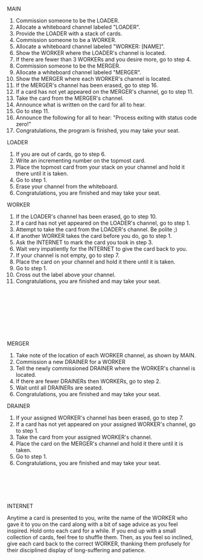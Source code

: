 MAIN

1. Commission someone to be the LOADER.
2. Allocate a whiteboard channel labeled "LOADER".
3. Provide the LOADER with a stack of cards.
4. Commission someone to be a WORKER.
5. Allocate a whiteboard channel labeled "WORKER: [NAME]".
6. Show the WORKER where the LOADER's channel is located.
7. If there are fewer than 3 WORKERs and you desire more, go to step 4.
8. Commission someone to be the MERGER.
9. Allocate a whiteboard channel labeled "MERGER".
10. Show the MERGER where each WORKER's channel is located.
11. If the MERGER's channel has been erased, go to step 16.
12. If a card has not yet appeared on the MERGER's channel, go to step 11.
13. Take the card from the MERGER's channel.
14. Announce what is written on the card for all to hear.
15. Go to step 11.
16. Announce the following for all to hear: "Process exiting with status code zero!"
17. Congratulations, the program is finished, you may take your seat.

LOADER

1. If you are out of cards, go to step 6.
2. Write an incrementing number on the topmost card.
3. Place the topmost card from your stack on your channel and hold it there until it is taken.
4. Go to step 1.
5. Erase your channel from the whiteboard.
6. Congratulations, you are finished and may take your seat.

WORKER

1. If the LOADER's channel has been erased, go to step 10.
2. If a card has not yet appeared on the LOADER's channel, go to step 1.
3. Attempt to take the card from the LOADER's channel. Be polite ;)
4. If another WORKER takes the card before you do, go to step 1.
5. Ask the INTERNET to mark the card you took in step 3.
6. Wait very impatiently for the INTERNET to give the card back to you.
7. If your channel is not empty, go to step 7.
8. Place the card on your channel and hold it there until it is taken.
9. Go to step 1.
10. Cross out the label above your channel.
11. Congratulations, you are finished and may take your seat.

<br>
<br>
<br>
<br>
<br>
<br>
<br>

MERGER

1. Take note of the location of each WORKER channel, as shown by MAIN.
2. Commission a new DRAINER for a WORKER
3. Tell the newly commissioned DRAINER where the WORKER's channel is located.
4. If there are fewer DRAINERs then WORKERs, go to step 2.
5. Wait until all DRAINERs are seated.
6. Congratulations, you are finished and may take your seat.

DRAINER

1. If your assigned WORKER's channel has been erased, go to step 7.
2. If a card has not yet appeared on your assigned WORKER's channel, go to step 1.
3. Take the card from your assigned WORKER's channel.
4. Place the card on the MERGER's channel and hold it there until it is taken.
5. Go to step 1.
6. Congratulations, you are finished and may take your seat.

<br>
<br>
<br>
<br>

INTERNET

Anytime a card is presented to you, write the name of the WORKER who gave it to you on the card along with a bit of sage advice as you feel inspired. Hold onto each card for a while. If you end up with a small collection of cards, feel free to shuffle them. Then, as you feel so inclined, give each card back to the correct WORKER, thanking them profusely for their disciplined display of long-suffering and patience.
